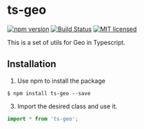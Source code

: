 # ts-geo  
[![npm version](https://badge.fury.io/js/%40nibo-ai%2Fts-geo.svg)](https://badge.fury.io/js/%40nibo-ai%2Fts-geo)
[![Build Status](https://travis-ci.org/nibo-ai/ts-geo.svg?branch=master)](https://travis-ci.org/nibo-ai/ts-geo)
[![MIT licensed](https://img.shields.io/badge/license-MIT-blue.svg?style=flat-square)](https://github.com/nibo-ai/ts-geo/blob/master/LICENSE)

This is a set of utils for Geo in Typescript.

## Installation

1. Use npm to install the package

  ```terminal
  $ npm install ts-geo --save
  ```

3. Import the desired class and use it.

  ```typescript
  import * from 'ts-geo';
  ```

